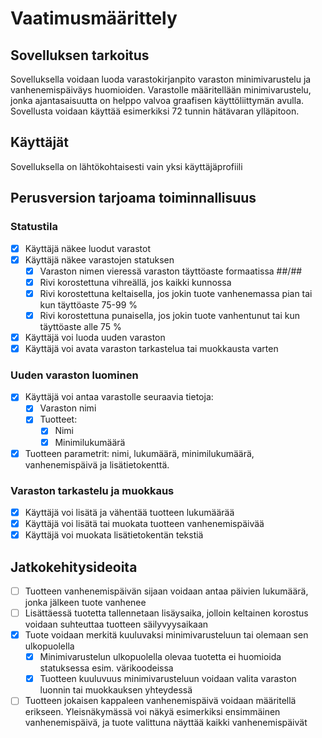 # Vaatimusmäärittely

## Sovelluksen tarkoitus

Sovelluksella voidaan luoda varastokirjanpito varaston minimivarustelu ja vanhenemispäiväys huomioiden. Varastolle määritellään minimivarustelu, jonka ajantasaisuutta on helppo valvoa graafisen käyttöliittymän avulla. Sovellusta voidaan käyttää esimerkiksi 72 tunnin hätävaran ylläpitoon.

## Käyttäjät

Sovelluksella on lähtökohtaisesti vain yksi käyttäjäprofiili

## Perusversion tarjoama toiminnallisuus

### Statustila
- [x] Käyttäjä näkee luodut varastot
- [x] Käyttäjä näkee varastojen statuksen
  - [x] Varaston nimen vieressä varaston täyttöaste formaatissa ##/##
  - [x] Rivi korostettuna vihreällä, jos kaikki kunnossa
  - [x] Rivi korostettuna keltaisella, jos jokin tuote vanhenemassa pian tai kun täyttöaste 75-99 % 
  - [x] Rivi korostettuna punaisella, jos jokin tuote vanhentunut tai kun täyttöaste alle 75 %
- [x] Käyttäjä voi luoda uuden varaston
- [x] Käyttäjä voi avata varaston tarkastelua tai muokkausta varten

### Uuden varaston luominen
- [x] Käyttäjä voi antaa varastolle seuraavia tietoja:
  - [x] Varaston nimi
  - [x] Tuotteet:
    - [x] Nimi
    - [x] Minimilukumäärä
- [x] Tuotteen parametrit: nimi, lukumäärä, minimilukumäärä, vanhenemispäivä ja lisätietokenttä.

### Varaston tarkastelu ja muokkaus
- [x] Käyttäjä voi lisätä ja vähentää tuotteen lukumäärää
- [x] Käyttäjä voi lisätä tai muokata tuotteen vanhenemispäivää
- [x] Käyttäjä voi muokata lisätietokentän tekstiä

## Jatkokehitysideoita

- [ ] Tuotteen vanhenemispäivän sijaan voidaan antaa päivien lukumäärä, jonka jälkeen tuote vanhenee
- [ ] Lisättäessä tuotetta tallennetaan lisäysaika, jolloin keltainen korostus voidaan suhteuttaa tuotteen säilyvyysaikaan
- [x] Tuote voidaan merkitä kuuluvaksi minimivarusteluun tai olemaan sen ulkopuolella
  - [x] Minimivarustelun ulkopuolella olevaa tuotetta ei huomioida statuksessa esim. värikoodeissa
  - [x] Tuotteen kuuluvuus minimivarusteluun voidaan valita varaston luonnin tai muokkauksen yhteydessä
- [ ] Tuotteen jokaisen kappaleen vanhenemispäivä voidaan määritellä erikseen. Yleisnäkymässä voi näkyä esimerkiksi ensimmäinen vanhenemispäivä, ja tuote valittuna näyttää kaikki vanhenemispäivät
